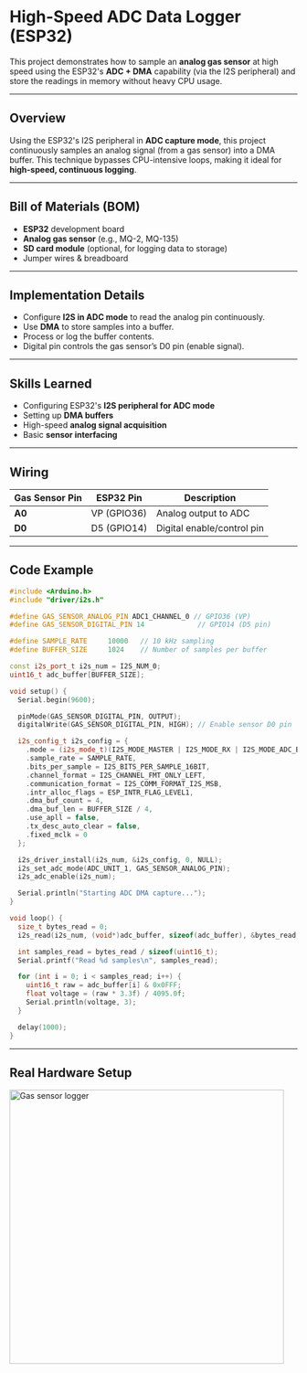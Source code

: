 # **High-Speed ADC Data Logger** (ESP32)

This project demonstrates how to sample an **analog gas sensor** at high speed using the ESP32's **ADC + DMA** capability (via the I2S peripheral) and store the readings in memory without heavy CPU usage.

---

## **Overview**

Using the ESP32's I2S peripheral in **ADC capture mode**, this project continuously samples an analog signal (from a gas sensor) into a DMA buffer.
This technique bypasses CPU-intensive loops, making it ideal for **high-speed, continuous logging**.

---

## **Bill of Materials (BOM)**

* **ESP32** development board
* **Analog gas sensor** (e.g., MQ-2, MQ-135)
* **SD card module** (optional, for logging data to storage)
* Jumper wires & breadboard

---

## **Implementation Details**

* Configure **I2S in ADC mode** to read the analog pin continuously.
* Use **DMA** to store samples into a buffer.
* Process or log the buffer contents.
* Digital pin controls the gas sensor’s D0 pin (enable signal).

---

## **Skills Learned**

* Configuring ESP32's **I2S peripheral for ADC mode**
* Setting up **DMA buffers**
* High-speed **analog signal acquisition**
* Basic **sensor interfacing**

---

## **Wiring**

| Gas Sensor Pin | ESP32 Pin   | Description                |
| -------------- | ----------- | -------------------------- |
| **A0**         | VP (GPIO36) | Analog output to ADC       |
| **D0**         | D5 (GPIO14) | Digital enable/control pin |

---

## **Code Example**

```cpp
#include <Arduino.h>
#include "driver/i2s.h"

#define GAS_SENSOR_ANALOG_PIN ADC1_CHANNEL_0 // GPIO36 (VP)
#define GAS_SENSOR_DIGITAL_PIN 14             // GPIO14 (D5 pin)

#define SAMPLE_RATE     10000   // 10 kHz sampling
#define BUFFER_SIZE     1024    // Number of samples per buffer

const i2s_port_t i2s_num = I2S_NUM_0;
uint16_t adc_buffer[BUFFER_SIZE];

void setup() {
  Serial.begin(9600);

  pinMode(GAS_SENSOR_DIGITAL_PIN, OUTPUT);
  digitalWrite(GAS_SENSOR_DIGITAL_PIN, HIGH); // Enable sensor D0 pin

  i2s_config_t i2s_config = {
    .mode = (i2s_mode_t)(I2S_MODE_MASTER | I2S_MODE_RX | I2S_MODE_ADC_BUILT_IN),
    .sample_rate = SAMPLE_RATE,
    .bits_per_sample = I2S_BITS_PER_SAMPLE_16BIT,
    .channel_format = I2S_CHANNEL_FMT_ONLY_LEFT,
    .communication_format = I2S_COMM_FORMAT_I2S_MSB,
    .intr_alloc_flags = ESP_INTR_FLAG_LEVEL1,
    .dma_buf_count = 4,
    .dma_buf_len = BUFFER_SIZE / 4,
    .use_apll = false,
    .tx_desc_auto_clear = false,
    .fixed_mclk = 0
  };

  i2s_driver_install(i2s_num, &i2s_config, 0, NULL);
  i2s_set_adc_mode(ADC_UNIT_1, GAS_SENSOR_ANALOG_PIN);
  i2s_adc_enable(i2s_num);

  Serial.println("Starting ADC DMA capture...");
}

void loop() {
  size_t bytes_read = 0;
  i2s_read(i2s_num, (void*)adc_buffer, sizeof(adc_buffer), &bytes_read, portMAX_DELAY);

  int samples_read = bytes_read / sizeof(uint16_t);
  Serial.printf("Read %d samples\n", samples_read);

  for (int i = 0; i < samples_read; i++) {
    uint16_t raw = adc_buffer[i] & 0x0FFF;
    float voltage = (raw * 3.3f) / 4095.0f;
    Serial.println(voltage, 3);
  }

  delay(1000);
}
```

---

## **Real Hardware Setup**

<img width="480" alt="Gas sensor logger" src="https://github.com/user-attachments/assets/024dfb51-23b7-40ff-9eb9-8154afce1b70" />


